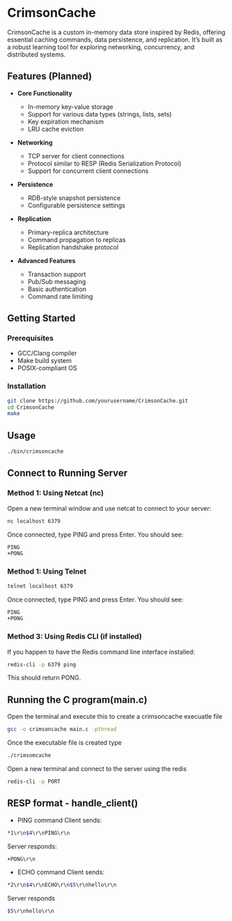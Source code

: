 # CrimsonCache

CrimsonCache is a custom in-memory data store inspired by Redis, offering essential caching commands, data persistence, and replication. It’s built as a robust learning tool for exploring networking, concurrency, and distributed systems.

## Features (Planned)

-   **Core Functionality**

    -   In-memory key-value storage
    -   Support for various data types (strings, lists, sets)
    -   Key expiration mechanism
    -   LRU cache eviction

-   **Networking**

    -   TCP server for client connections
    -   Protocol similar to RESP (Redis Serialization Protocol)
    -   Support for concurrent client connections

-   **Persistence**

    -   RDB-style snapshot persistence
    -   Configurable persistence settings

-   **Replication**

    -   Primary-replica architecture
    -   Command propagation to replicas
    -   Replication handshake protocol

-   **Advanced Features**
    -   Transaction support
    -   Pub/Sub messaging
    -   Basic authentication
    -   Command rate limiting

## Getting Started

### Prerequisites

-   GCC/Clang compiler
-   Make build system
-   POSIX-compliant OS

### Installation

```bash
git clone https://github.com/yourusername/CrimsonCache.git
cd CrimsonCache
make
```

## Usage

```bash
./bin/crimsoncache
```

## Connect to Running Server

### Method 1: Using Netcat (nc)

Open a new terminal window and use netcat to connect to your server:

```bash
nc localhost 6379
```

Once connected, type PING and press Enter. You should see:

```bash
PING
+PONG
```

### Method 1: Using Telnet

```bash
telnet localhost 6379
```

Once connected, type PING and press Enter. You should see:

```bash
PING
+PONG
```

### Method 3: Using Redis CLI (if installed)

If you happen to have the Redis command line interface installed:

```bash
redis-cli -p 6379 ping
```

This should return PONG.


## Running the C program(main.c)

Open the terminal and execute this to create a crimsoncache execuatle file 
```bash
gcc -o crimsoncache main.c -pthread
```
Once the executable file is created type 
```bash
./crimsomcache
```
Open a new terminal and connect to the server using the redis 
```bash
redis-cli -p PORT
```

## RESP format - handle_client()
- PING command
Client sends:
```bash
*1\r\n$4\r\nPING\r\n
```
Server responds:
```bash
+PONG\r\n
```

- ECHO command
Client sends:
```bash
*2\r\n$4\r\nECHO\r\n$5\r\nhello\r\n
```
Server responds
```bash
$5\r\nhello\r\n
```


